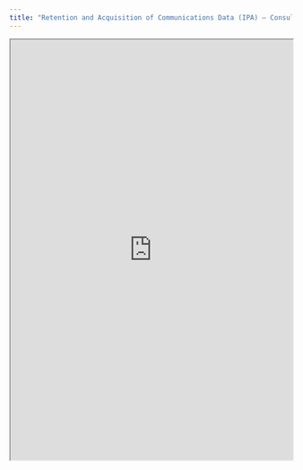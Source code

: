 ```yaml
---
title: "Retention and Acquisition of Communications Data (IPA) – Consultation Response"
---
```




<iframe height="750" width="100%" src="https://ewelton.github.io/ktest/wiki.html#Retention%20and%20Acquisition%20of%20Communications%20Data%20(IPA)%20%E2%80%93%20Consultation%20Response"></iframe>
